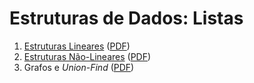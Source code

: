 Estruturas de Dados: Listas
===========================

1. [Estruturas Lineares](Estruturas_Lineares.md) ([PDF](Estruturas_Lineares.pdf))
1. [Estruturas Não-Lineares](Estruturas_Nao_Lineares.md) ([PDF](Estruturas_Nao_Lineares.pdf))
1. Grafos e _Union-Find_ ([PDF](Grafos_e_Union_Find.pdf))
